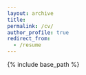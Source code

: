 ```yaml
---
layout: archive
title:
permalink: /cv/
author_profile: true
redirect_from:
  - /resume
---
```


{% include base_path %}

<object data="files/cv.pdf" width="1000" height="1000" type='application/pdf'></object>
